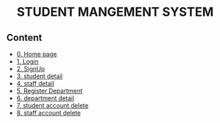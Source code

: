 <div align="center">
 <h1> STUDENT MANGEMENT SYSTEM</h1>
</div>

## Content

- [0. Home page](#homepage-api)
- [1. Login](#login-api)
- [2. SignUp](#signup-api)
- [3. student detail](#student-detail-api)
- [4. staff detail](#staff-detail-api)
- [5. Register Department](#Register-department-api)
- [6. department detail](#department-detail-api)
- [7. student account delete](#student-information-api)
- [8. staff account delete](#staff-information-api)
